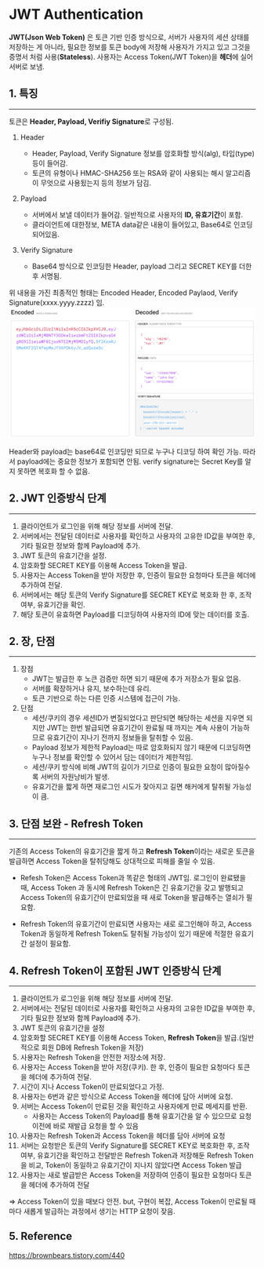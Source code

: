 # JWT Authentication
**JWT(Json Web Token)** 은 토큰 기반 인증 방식으로, 서버가 사용자의 세션 상태를 저장하는 게 아니라, 필요한 정보를 토큰 body에 저장해 사용자가 가지고 있고 그것을 증명서 처럼 사용(**Stateless**). 사용자는 Access Token(JWT Token)을 **헤더**에 실어 서버로 보냄.

## 1. 특징
---
토큰은 **Header, Payload, Verifiy Signature**로 구성됨.
1. Header
    * Header, Payload, Verify Signature 정보를 암호화할 방식(alg), 타입(type)등이 들어감.
    * 토큰의 유형이나 HMAC-SHA256 또는 RSA와 같이 사용되는 해시 알고리즘이 무엇으로 사용됬는지 등의 정보가 담김.

2. Payload
    * 서버에서 보낼 데이터가 들어감. 일반적으로 사용자의 **ID, 유효기간**이 포함.
    * 클라이언트에 대한정보, META data같은 내용이 들어있고, Base64로 인코딩 되어있음.
3. Verify Signature
    * Base64 방식으로 인코딩한 Header, payload 그리고 SECRET KEY를 더한 후 서명됨.

위 내용을 가진 최종적인 형태는 Encoded Header, Encoded Paylaod, Verify Signature(xxxx.yyyy.zzzz) 임.
![jwt_token](./img/jwt.png)

Header와 payload는 base64로 인코딩만 되므로 누구나 디코딩 하여 확인 가능. 따라서 payload에는 중요한 정보가 포함되면 안됨. verify signature는 Secret Key를 알지 못하면 복호화 할 수 없음.

## 2. JWT 인증방식 단계
---
1. 클라이언트가 로그인을 위해 해당 정보를 서버에 전달.
2. 서버에서는 전달된 데이터로 사용자를 확인하고 사용자의 고유한 ID값을 부여한 후, 기타 필요한 정보와 함께 Payload에 추가.
3. JWT 토큰의 유효기간을 설정.
4. 암호화할 SECRET KEY를 이용해 Access Token을 발급.
5. 사용자는 Access Token을 받아 저장한 후, 인증이 필요한 요청마다 토큰을 헤더에 추가하여 전달.
6. 서버에서는 해당 토큰의 Verify Signature를 SECRET KEY로 복호화 한 후, 조작 여부, 유효기간을 확인.
7. 해당 토큰이 유효하면 Payload를 디코딩하여 사용자의 ID에 맞는 데이터를 호출.
## 2. 장, 단점
---
1. 장점
    * JWT는 발급한 후 노큰 검증만 하면 되기 때문에 추가 저장소가 필요 없음.
    * 서버를 확장하거나 유지, 보수하는데 유리.
    * 토큰 기반으로 하는 다른 인증 시스템에 접근이 가능.
2. 단점 
    * 세션/쿠키의 경우 세션ID가 변질되었다고 판단되면 해당하는 세션을 지우면 되지만 JWT는 한번 발급되면 유효기간이 완료될 때 까지는 계속 사용이 가능하므로 유효기간이 지나기 전까지 정보들을 탈취할 수 있음.
    * Payload 정보가 제한적 Payload는 따로 암호화되지 않기 때문에 디코딩하면 누구나 정보를 확인할 수 있어서 담는 데이터가 제한적임.
    * 세션/쿠키 방식에 비해 JWT의 길이가 기므로 인증이 필요한 요청이 많아질수록 서버의 자원낭비가 발생.
    * 유효기간을 짧게 하면 재로그인 시도가 잦아지고 길면 해커에게 탈취될 가능성이 큼.

## 3. 단점 보완 - Refresh Token
---
기존의 Access Token의 유효기간을 짧게 하고 **Refresh Token**이라는 새로운 토큰을 발급하면 Access Token을 탈취당해도 상대적으로 피해를 줄일 수 있음.

* Refesh Token은 Access Token과 똑같은 형태의 JWT임. 로그인이 완료됐을 때, Access Token 과 동시에 Refresh Token은 긴 유효기간을 갖고 발행되고 Access Token의 유효기간이 만료되었을 때 새로 Token을 발급해주는 열쇠가 필요함.

* Refresh Token의 유효기간이 만료되면 사용자는 새로 로그인해야 하고, Access Token과 동일하게 Refresh Token도 탈취될 가능성이 있기 때문에 적절한 유효기간 설정이 필요함.
## 4. Refresh Token이 포함된 JWT 인증방식 단계
---
1. 클라이언트가 로그인을 위해 해당 정보를 서버에 전달.
2. 서버에서는 전달된 데이터로 사용자를 확인하고 사용자의 고유한 ID값을 부여한 후, 기타 필요한 정보와 함께 Payload에 추가.
3. JWT 토큰의 유효기간을 설정
4. 암호화할 SECRET KEY를 이용해 Access Token, **Refresh Token**을 발급.(일반적으로 회원 DB에 Refresh Token을 저장)
5. 사용자는 Refresh Token을 안전한 저장소에 저장.
6. 사용자는 Access Token을 받아 저장(쿠키).
한 후, 인증이 필요한 요청마다 토큰을 헤더에 추가하여 전달.
7. 시간이 지나 Access Token이 만료되었다고 가정.
8. 사용자는 6번과 같은 방식으로 Access Token을 헤더에 담아 서버에 요청.
9. 서버는 Access Token이 만료된 것을 확인하고 사용자에게 만료 메세지를 반환.
    * 사용자는 Access Token의 Payload를 통해 유효기간을 알 수 있으므로 요청 이전에 바로 재발급 요청을 할 수 있음
10. 사용자는 Refresh Token과 Access Token을 헤더를 담아 서버에 요청
11. 서버는 요청받은 토큰의 Verify Signature를 SECRET KEY로 복호화한 후, 조작 여부, 유효기간을 확인하고 전달받은 Refresh Token과 저장해둔 Refresh Token을 비교, Token이 동일하고 유효기간이 지나지 않았다면 Access Token 발급
12. 사용자는 새로 발급받은 Access Token을 저장하여 인증이 필요한 요청마다 토큰을 헤더에 추가하여 전달

=> Access Token이 있을 때보다 안전. but, 구현이 복잡, Access Token이 만료될 때마다 새롭게 발급하는 과정에서 생기는 HTTP 요청이 잦음.

## 5. Reference
https://brownbears.tistory.com/440